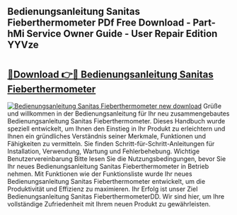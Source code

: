 ## Bedienungsanleitung Sanitas Fieberthermometer PDf Free Download - Part-hMi Service Owner Guide - User Repair Edition YYVze

# <h2><a href="http://df4i0hg.blite.top/?on=Bedienungsanleitung+Sanitas+Fieberthermometer">🔗Download 👉🔴 Bedienungsanleitung Sanitas Fieberthermometer</a></h2>

[![Bedienungsanleitung Sanitas Fieberthermometer new download](https://i.imgur.com/lujVjoI.png)](http://df4i0hg.blite.top/?on=Bedienungsanleitung+Sanitas+Fieberthermometer)
Grüße und willkommen in der Bedienungsanleitung für Ihr neu zusammengebautes Bedienungsanleitung Sanitas Fieberthermometer. Dieses Handbuch wurde speziell entwickelt, um Ihnen den Einstieg in Ihr Produkt zu erleichtern und Ihnen ein gründliches Verständnis seiner Merkmale, Funktionen und Fähigkeiten zu vermitteln. Sie finden Schritt-für-Schritt-Anleitungen für Installation, Verwendung, Wartung und Fehlerbehebung. Wichtige Benutzervereinbarung Bitte lesen Sie die Nutzungsbedingungen, bevor Sie Ihr neues Bedienungsanleitung Sanitas Fieberthermometer in Betrieb nehmen. Mit Funktionen wie der Funktionsliste wurde Ihr neues Bedienungsanleitung Sanitas Fieberthermometer entwickelt, um die Produktivität und Effizienz zu maximieren. Ihr Erfolg ist unser Ziel Bedienungsanleitung Sanitas FieberthermometerDD. Wir sind hier, um Ihre vollständige Zufriedenheit mit Ihrem neuen Produkt zu gewährleisten.
